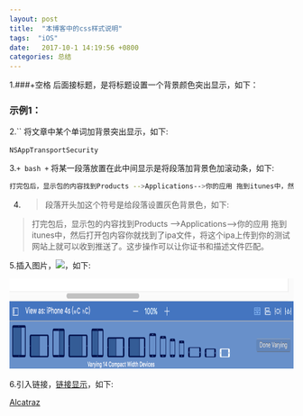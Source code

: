 ```yaml
---
layout: post
title:  "本博客中的css样式说明"
tags:  "iOS"
date:   2017-10-1 14:19:56 +0800
categories: 总结
---
```


1.###+空格 后面接标题，是将标题设置一个背景颜色突出显示，如下：

### 示例1：

2.`` 将文章中某个单词加背景突出显示，如下:

`NSAppTransportSecurity`

3.``` + bash + ``` 将某一段落放置在此中间显示是将段落加背景色加滚动条，如下:

```bash
打完包后，显示包的内容找到Products -->Applications-->你的应用 拖到itunes中，然后打开包内容你就找到了ipa文件，将这个ipa上传到你的测试网站上就可以收到推送了。这步操作可以让你证书和描述文件匹配。  
```
4. > 段落开头加这个符号是给段落设置灰色背景色，如下:

>打完包后，显示包的内容找到Products -->Applications-->你的应用 拖到itunes中，然后打开包内容你就找到了ipa文件，将这个ipa上传到你的测试网站上就可以收到推送了。这步操作可以让你证书和描述文件匹配。

5.插入图片，<img src=图片路径 height=高 width=宽>，如下:

<img src="/images/posts/Xcode8/image2.png" height="160" width="600">

6.引入链接，[链接显示](链接地址)，如下:

[Alcatraz](http://alcatraz.io/)

